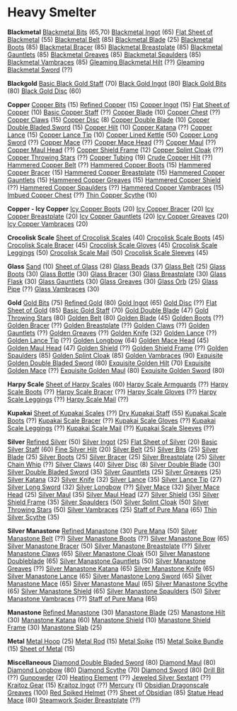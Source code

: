 <!-- TITLE: Smithing -->
<!-- SUBTITLE: The refinement of ores, metals, and glasses -->

# Heavy Smelter
**Blackmetal**
[Blackmetal Bits](blackmetal-bits) (65,70)
[Blackmetal Ingot](blackmetal-ingot) (65)
[Flat Sheet of Blackmetal](flat-sheet-of-blackmetal) (55)
[Blackmetal Belt](blackmetal-belt) (85)
[Blackmetal Blade](blackmetal-blade) (25)
[Blackmetal Boots](blackmetal-boots) (85)
[Blackmetal Bracer](blackmetal-bracer) (85)
[Blackmetal Breastplate](blackmetal-breastplate) (85)
[Blackmetal Gauntlets](blackmetal-gauntlets) (85)
[Blackmetal Greaves](blackmetal-greaves) (85)
[Blackmetal Spaulders](blackmetal-spaulders) (85)
[Blackmetal Vambraces](blackmetal-vambraces) (85)
[Gleaming Blackmetal Hilt](gleaming-blackmetal-hilt) (??)
[Gleaming Blackmetal Sword](gleaming-blackmetal-sword) (??)

**Blackgold**
[Basic Black Gold Staff](basic-black-gold-staff) (70)
[Black Gold Ingot](black-gold-ingot) (80)
[Black Gold Bits](black-gold-bits) (80)
[Black Gold Disc](black-gold-disc) (60)

**Copper**
[Copper Bits](copper-bits) (15)
[Refined Copper](refined-copper) (15)
[Copper Ingot](copper-ingot) (15)
[Flat Sheet of Copper](flat-sheet-of-copper) (10)
[Basic Copper Staff](basic-copper-staff) (??)
[Copper Blade](copper-blade) (10)
[Copper Chest](copper-chest) (??)
[Copper Claws](copper-claws) (15)
[Copper Disc](copper-disc) (8)
[Copper Double Blade](copper-double-blade) (10)
[Copper Double Bladed Sword](copper-double-bladed-sword) (15)
[Copper Hilt](copper-hilt) (10)
[Copper Katana](copper-katana) (??)
[Copper Lance](copper-lance) (15)
[Copper Lance Tip](copper-lance-tip) (10)
[Copper Lined Kettle](copper-lined-kettle) (50)
[Copper Long Sword](copper-long-sword) (??)
[Copper Mace](copper-mace) (??)
[Copper Mace Head](copper-mace-head) (??)
[Copper Maul](copper-maul) (??)
[Copper Maul Head](copper-maul-head) (??)
[Copper Shield Frame](copper-shield-frame) (12)
[Copper Splint Cloak](copper-splint-cloak) (??)
[Copper Throwing Stars](copper-throwing-stars) (??)
[Copper Tubing](copper-tubing) (19)
[Crude Copper Hilt](crude-copper-hilt) (??)
[Hammered Copper Belt](hammered-copper-belt) (??)
[Hammered Copper Boots](hammered-copper-boots) (15)
[Hammered Copper Bracer](hammered-copper-bracer) (15)
[Hammered Copper Breastplate](hammered-copper-breastplate) (15)
[Hammered Copper Gauntlets](hammered-copper-gauntlets) (15)
[Hammered Copper Greaves](hammered-copper-greaves) (15)
[Hammered Copper Shield](hammered-copper-shield) (??)
[Hammered Copper Spaulders](hammered-copper-spaulders) (??)
[Hammered Copper Vambraces](hammered-copper-vambraces) (15)
[Imbued Copper Chest](imbued-copper-chest) (??)
[Thin Copper Scythe](thin-copper-scythe) (10)

**Copper - Icy Copper**
[Icy Copper Boots](icy-copper-boots) (20)
[Icy Copper Bracer](icy-copper-bracer) (20)
[Icy Copper Breastplate](icy-copper-breastplate) (20)
[Icy Copper Gauntlets](icy-copper-gauntlets) (20)
[Icy Copper Greaves](icy-copper-greaves) (20)
[Icy Copper Vambraces](icy-copper-vambraces) (20)

**Crocolisk Scale**
[Sheet of Crocolisk Scales](sheet-of-crocolisk-scales) (40)
[Crocolisk Scale Boots](crocolisk-scale-boots) (45)
[Crocolisk Scale Bracer](crocolisk-scale-bracer) (45)
[Crocolisk Scale Gloves](crocolisk-scale-gloves) (45)
[Crocolisk Scale Leggings](crocolisk-scale-leggings) (50)
[Crocolisk Scale Mail](crocolisk-scale-mail) (50)
[Crocolisk Scale Sleeves](crocolisk-scale-sleeves) (45)

**Glass**
[Sand](sand) (10)
[Sheet of Glass](sheet-of-glass) (28)
[Glass Beads](glass-beads) (37)
[Glass Belt](glass-belt) (25)
[Glass Boots](glass-boots) (30)
[Glass Bottle](glass-bottle) (30)
[Glass Bracer](glass-bracer) (30)
[Glass Breastplate](glass-breastplate) (30)
[Glass Flask](glass-flask) (30)
[Glass Gauntlets](glass-gauntlets) (30)
[Glass Greaves](glass-greaves) (30)
[Glass Orb](glass-orb) (25)
[Glass Pipe](glass-pipe) (??)
[Glass Vambraces](glass-vambraces) (30)

**Gold**
[Gold Bits](gold-bits) (75)
[Refined Gold](refined-gold) (80)
[Gold Ingot](gold-ingot) (65)
[Gold Disc](gold-disc) (??)
[Flat Sheet of Gold](flat-sheet-of-gold) (85)
[Basic Gold Staff](basic-gold-staff) (70)
[Gold Double Blade](gold-double-blade) (47)
[Gold Throwing Stars](gold-throwing-stars) (80)
[Golden Belt](golden-belt) (80)
[Golden Blade](golden-blade) (45)
[Golden Boots](golden-boots) (??)
[Golden Bracer](golden-bracer) (??)
[Golden Breastplate](golden-breastplate) (??)
[Golden Claws](golden-claws) (??)
[Golden Gauntlets](golden-gauntlets) (??)
[Golden Greaves](golden-greaves) (??)
[Golden Knife](golden-knife) (32)
[Golden Lance](golden-lance) (??)
[Golden Lance Tip](golden-lance-tip) (??)
[Golden Longbow](golden-longbow) (64)
[Golden Mace Head](golden-mace-head) (45)
[Golden Maul Head](golden-maul-head) (47)
[Golden Shield](golden-shield) (??)
[Golden Shield Frame](golden-shield-frame) (??)
[Golden Spaulders](golden-spaulders) (85)
[Golden Splint Cloak](golden-splint-cloak) (85)
[Golden Vambraces](golden-vambraces) (90)
[Exquisite Golden Double Bladed Sword](exquisite-golden-double-bladed-sword) (80)
[Exquisite Golden Hilt](exquisite-golden-hilt) (70)
[Exquisite Golden Mace](exquisite-golden-mace) (??)
[Exquisite Golden Maul](exquisite-golden-maul) (80)
[Exquisite Golden Sword](exquisite-golden-sword) (80)

**Harpy Scale**
[Sheet of Harpy Scales](sheet-of-harpy-scales) (60)
[Harpy Scale Armguards](harpy-scale-armguards) (??)
[Harpy Scale Boots](harpy-scale-boots) (??)
[Harpy Scale Bracer](harpy-scale-bracer) (??)
[Harpy Scale Gloves](harpy-scale-gloves) (??)
[Harpy Scale Leggings](harpy-scale-leggings) (??)
[Harpy Scale Mail](harpy-scale-mail) (??)

**Kupakai**
[Sheet of Kupakai Scales](sheet-of-kupakai-scales) (??)
[Dry Kupakai Staff](dry-kupakai-staff) (55)
[Kupakai Scale Boots](kupakai-scale-boots) (??)
[Kupakai Scale Bracer](kupakai-scale-bracer) (??)
[Kupakai Scale Gloves](kupakai-scale-gloves) (??)
[Kupakai Scale Leggings](kupakai-scale-leggings) (??)
[Kupakai Scale Mail](kupakai-scale-mail) (??)
[Kupakai Scale Sleeves](kupakai-scale-sleeves) (??)

**Silver**
[Refined Silver](refined-silver) (50)
[Silver Ingot](silver-ingot) (25)
[Flat Sheet of Silver](flat-sheet-of-silver) (20)
[Basic Silver Staff](basic-silver-staff) (60)
[Fine Silver Hilt](fine-silver-hilt) (20)
[Silver Belt](silver-belt) (25)
[Silver Bits](silver-bits) (25)
[Silver Blade](silver-blade) (25)
[Silver Boots](silver-boots) (25)
[Silver Bracer](silver-bracer) (25)
[Silver Breastplate](silver-breastplate) (25)
[Silver Chain Whip](silver-chain-whip) (??)
[Silver Claws](silver-claws) (40)
[Silver Disc](silver-disc) (8)
[Silver Double Blade](silver-double-blade) (30)
[Silver Double Bladed Sword](silver-double-bladed-sword) (35)
[Silver Gauntlets](silver-gauntlets) (25)
[Silver Greaves](silver-greaves) (25)
[Silver Katana](silver-katana) (32)
[Silver Knife](silver-knife) (32)
[Silver Lance](silver-lance) (35)
[Silver Lance Tip](silver-lance-tip) (27)
[Silver Long Sword](silver-long-sword) (32)
[Silver Longbow](silver-longbow) (??)
[Silver Mace](silver-mace) (32)
[Silver Mace Head](silver-mace-head) (25)
[Silver Maul](silver-maul) (35)
[Silver Maul Head](silver-maul-head) (27)
[Silver Shield](silver-shield) (35)
[Silver Shield Frame](silver-shield-frame) (35)
[Silver Spaulders](silver-spaulders) (50)
[Silver Splint Cloak](silver-splint-cloak) (50)
[Silver Throwing Stars](silver-throwing-stars) (50)
[Silver Vambraces](silver-vambraces) (25)
[Staff of Pure Mana](staff-of-pure-mana) (65)
[Thin Silver Scythe](thin-silver-scythe) (35)

**Silver Manastone**
[Refined Manastone](refined-manastone) (30)
[Pure Mana](pure-mana) (50)
[Silver Manastone Belt](silver-manastone-belt) (??)
[Silver Manastone Boots](silver-manastone-boots) (??)
[Silver Manastone Bow](silver-manastone-bow) (65)
[Silver Manastone Bracer](silver-manastone-bracer) (50)
[Silver Manastone Breastplate](silver-manastone-breastplate) (??)
[Silver Manastone Claws](silver-manastone-claws) (65)
[Silver Manastone Cloak](silver-manastone-cloak) (50)
[Silver Manastone Doubleblade](silver-manastone-doubleblade) (65)
[Silver Manastone Gauntlets](silver-manastone-gauntlets) (50)
[Silver Manastone Greaves](silver-manastone-greaves) (??)
[Silver Manastone Katana](silver-manastone-katana) (65)
[Silver Manastone Knife](silver-manastone-knife) (65)
[Silver Manastone Lance](silver-manastone-lance) (65)
[Silver Manastone Long Sword](silver-manastone-long-sword) (65)
[Silver Manastone Mace](silver-manastone-mace) (65)
[Silver Manastone Maul](silver-manastone-maul) (65)
[Silver Manastone Scythe](silver-manastone-scythe) (65)
[Silver Manastone Shield](silver-manastone-shield) (65)
[Silver Manastone Spaulders](silver-manastone-spaulders) (50)
[Silver Manastone Vambraces](silver-manastone-vambraces) (??)
[Staff of Pure Mana](staff-of-pure-mana) (65)

**Manastone**
[Refined Manastone](refined-manastone) (30)
[Manastone Blade](manastone-blade) (25)
[Manastone Hilt](manastone-hilt) (30)
[Manastone Katana](manastone-katana) (60)
[Manastone Shield](manastone-shield) (10)
[Manastone Shield Frame](manastone-shield-frame) (30)
[Manastone Slab](manastone-slab) (25)

**Metal**
[Metal Hoop](metal-hoop) (25)
[Metal Rod](metal-rod) (15)
[Metal Spike](metal-spike) (15)
[Metal Spike Bundle](metal-spike-bundle) (15)
[Sheet of Metal](sheet-of-metal) (15)

**Miscellaneous**
[Diamond Double Bladed Sword](diamond-double-bladed-sword) (80)
[Diamond Maul](diamond-maul) (80)
[Diamond Longbow](diamond-longbow) (80)
[Diamond Scythe](diamond-scythe) (70)
[Diamond Sword](diamond-sword) (80)
[Drill Bit](drill-bit) (??)
[Gunpowder](gunpowder) (20)
[Heating Element](heating-element) (??)
[Jeweled Silver Sextant](jeweled-silver-sextant) (??)
[Kraitoz Gear](kraitoz-gear) (15)
[Kraitoz Ingot](kraitoz-ingot) (??)
[Mercury](mercury) (1)
[Obsidian Dragonscale Greaves](obsidian-dragonscale-greaves) (100)
[Red Spiked Helmet](red-spiked-helmet) (??)
[Sheet of Obsidian](sheet-of-obsidian) (85)
[Statue Head Mace](statue-head-mace) (80)
[Steamwork Spider Breastplate](steamwork-spider-breastplate) (??)







